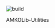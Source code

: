 ![build](https://github.com/IndustrialBrains/AMKOLib-Utilities/actions/workflows/build.yml/badge.svg?branch=Develop)


AMKOLib-Utilities
